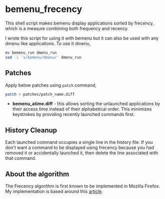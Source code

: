 # bemenu_frecency
This shell script makes bemenu display applications sorted by frecency, which is a measure combining both frequency and recency. 

I wrote this script for using it with bemenu but it can also be used with any dmenu like applications. To use it dmenu,
``` sh
mv bemenu_run dmenu_run
sed -i 's/bemenu/dmenu/' dmenu_run
```

## Patches
Apply below patches using `patch` command,
``` sh
patch < patches/patch_name.diff
```
- **bemenu_atime.diff** - this allows sorting the unlaunched applications by their access time instead of their alphabetical order. This minimizes keystrokes by providing recently launched commands first.

## History Cleanup
Each launched command occupies a single line in the history file. If you don't want a command to be displayed using frecency because you had removed it or accidentally launched it, then delete the line associated with that command.

## About the algorithm
The Frecency algorithm is first known to be implemented in Mozilla Firefox. My implementation is based around this [article](https://slack.engineering/a-faster-smarter-quick-switcher).
